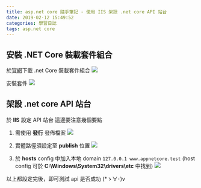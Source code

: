 ```yaml
---
title: asp.net core 隨手筆記 - 使用 IIS 架設 .net core API 站台
date: 2019-02-12 15:49:52
categories: 學習日誌
tags: asp.net core
---
```

## **安裝 .NET Core 裝載套件組合**
於[官網](https://docs.microsoft.com/zh-tw/aspnet/core/host-and-deploy/iis/?view=aspnetcore-2.2#install-the-net-core-hosting-bundle)下載 .net Core 裝載套件組合
![](https://imgur.com/NCQTKwl.png)

安裝套件
![](https://imgur.com/R4GYD2g.png)

## **架設 .net core API 站台**
於 **IIS** 設定 API 站台
這邊要注意幾個要點
1. 需使用 **發行** 發佈檔案
![](https://imgur.com/PmudzhH.png)

2. 實體路徑須設定至 **publish** 位置 
![](https://imgur.com/oHQKZmg.png)

3. 於 **hosts** config 中加入本地 domain ```127.0.0.1 www.appnetcore.test```
(host config 可於 **C:\Windows\System32\drivers\etc** 中找到)
![](https://imgur.com/ZuOucG9.png)

以上都設定完後，即可測試 api 是否成功 (*ゝ∀･)v